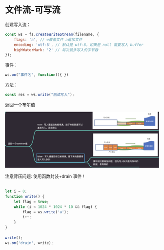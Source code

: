 # 文件流-可写流

创建写入流：

```js
const ws = fs.createWriteStream(filename, {
    flags: 'a', // w覆盖文件 a追加文件
    encoding: 'utf-8', // 默认是 utf-8，如果是 null 需要写入 buffer
    highWaterMark: '2' // 每次最多写入的字节数
});
```

事件：

```js
ws.on("事件名", function(){ })
```

方法：

```js
const res = ws.write("测试写入");
```

返回一个布尔值

![alt text](image.png)

注意背压问题: 使用函数封装+drain 事件！

```js

let i = 0;
function write() {
    let flag = true;
    while (i < 1024 * 1024 * 10 && flag) {
        flag = ws.write('a');
        i++;
    }
}

write();
ws.on('drain', write);
```